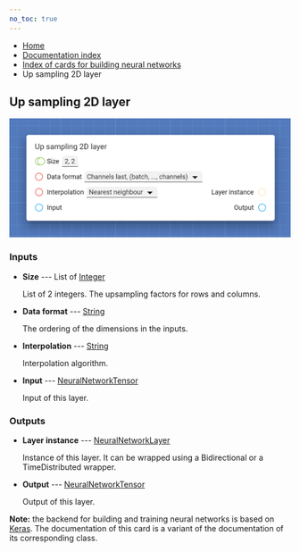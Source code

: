 ```yaml
---
no_toc: true
---
```


<ul class="breadcrumb">
    <li><a href="">Home</a></li>
    <li><a href="documentation">Documentation index</a></li>
    <li><a href="neural_network_cards/">Index of cards for building neural networks</a></li>
    <li>Up sampling 2D layer</li>
</ul>

## Up sampling 2D layer



!["Up sampling 2D layer" card](assets/img/neural_network_cards/layer_UpSampling2D.png)


### Inputs


* **Size** --- List of [Integer](types/Integer)

  List of 2 integers. The upsampling factors for rows and columns.

* **Data format** --- [String](types/String)

  The ordering of the dimensions in the inputs.

* **Interpolation** --- [String](types/String)

  Interpolation algorithm.

* **Input** --- [NeuralNetworkTensor](types/NeuralNetworkTensor)

  Input of this layer.





### Outputs


* **Layer instance** --- [NeuralNetworkLayer](types/NeuralNetworkLayer)

  Instance of this layer. It can be wrapped using a Bidirectional or a TimeDistributed wrapper.

* **Output** --- [NeuralNetworkTensor](types/NeuralNetworkTensor)

  Output of this layer.






**Note:** the backend for building and training neural networks is based on [Keras](https://keras.io/). The documentation of this card is a variant of the documentation of its corresponding class.